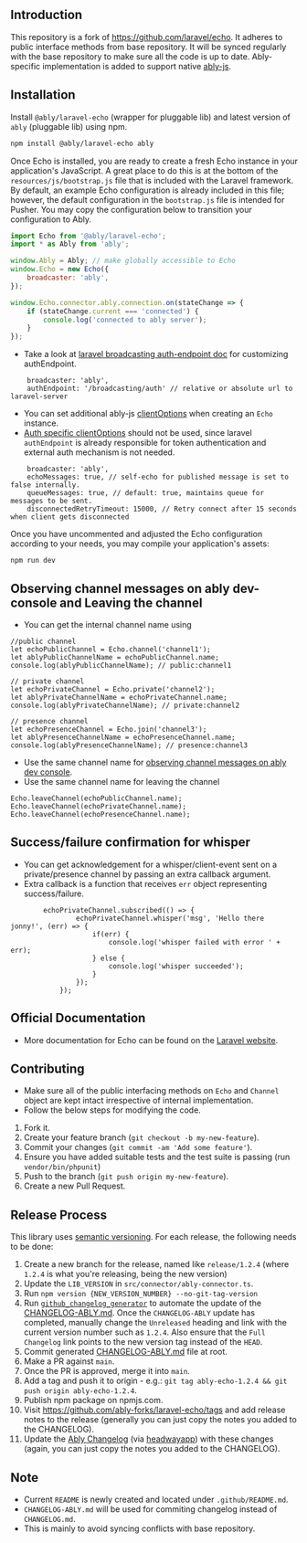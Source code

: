 ## Introduction
This repository is a fork of https://github.com/laravel/echo. It adheres to public interface methods from base repository. It will be synced regularly with the base repository to make sure all the code is up to date.
Ably-specific implementation is added to support native [ably-js](https://github.com/ably/ably-js).

## Installation 
 Install `@ably/laravel-echo` (wrapper for pluggable lib) and latest version of `ably` (pluggable lib) using npm.

```bash
npm install @ably/laravel-echo ably
```

Once Echo is installed, you are ready to create a fresh Echo instance in your application's JavaScript. A great place to do this is at the bottom of the `resources/js/bootstrap.js` file that is included with the Laravel framework. By default, an example Echo configuration is already included in this file; however, the default configuration in the `bootstrap.js` file is intended for Pusher. You may copy the configuration below to transition your configuration to Ably.

```js
import Echo from '@ably/laravel-echo';
import * as Ably from 'ably';

window.Ably = Ably; // make globally accessible to Echo
window.Echo = new Echo({
    broadcaster: 'ably',
});

window.Echo.connector.ably.connection.on(stateChange => {
    if (stateChange.current === 'connected') {
        console.log('connected to ably server');
    }
});
```

- Take a look at [laravel broadcasting auth-endpoint doc](https://laravel.com/docs/broadcasting#customizing-the-authorization-endpoint) for customizing authEndpoint.
```
    broadcaster: 'ably',
    authEndpoint: '/broadcasting/auth' // relative or absolute url to laravel-server
```

- You can set additional ably-js [clientOptions](https://ably.com/docs/api/realtime-sdk?lang=javascript#client-options) when creating an `Echo` instance.
- [Auth specific clientOptions](https://sdk.ably.com/builds/ably/specification/main/features/#AO1) should not be used, since laravel `authEndpoint` is already responsible for token authentication and external auth mechanism is not needed.

```
    broadcaster: 'ably',
    echoMessages: true, // self-echo for published message is set to false internally.
    queueMessages: true, // default: true, maintains queue for messages to be sent.
    disconnectedRetryTimeout: 15000, // Retry connect after 15 seconds when client gets disconnected
```

Once you have uncommented and adjusted the Echo configuration according to your needs, you may compile your application's assets:

```shell
npm run dev
```

##  Observing channel messages on ably dev-console and Leaving the channel
- You can get the internal channel name using
```
//public channel
let echoPublicChannel = Echo.channel('channel1');
let ablyPublicChannelName = echoPublicChannel.name;
console.log(ablyPublicChannelName); // public:channel1

// private channel
let echoPrivateChannel = Echo.private('channel2');
let ablyPrivateChannelName = echoPrivateChannel.name;
console.log(ablyPrivateChannelName); // private:channel2

// presence channel
let echoPresenceChannel = Echo.join('channel3');
let ablyPresenceChannelName = echoPresenceChannel.name;
console.log(ablyPresenceChannelName); // presence:channel3
```
- Use the same channel name for [observing channel messages on ably dev console](https://ably.com/docs/tools#developer-console).
- Use the same channel name for leaving the channel
```
Echo.leaveChannel(echoPublicChannel.name);
Echo.leaveChannel(echoPrivateChannel.name);
Echo.leaveChannel(echoPresenceChannel.name);
```

## Success/failure confirmation for whisper
- You can get acknowledgement for a whisper/client-event sent on a private/presence channel by passing an extra callback argument.
- Extra callback is a function that receives `err` object representing success/failure.
```
        echoPrivateChannel.subscribed(() => {
                echoPrivateChannel.whisper('msg', 'Hello there jonny!', (err) => {
                    if(err) {
                        console.log('whisper failed with error ' + err);
                    } else {
                        console.log('whisper succeeded');
                    }
                });
            });
```

## Official Documentation
- More documentation for Echo can be found on the [Laravel website](https://laravel.com/docs/broadcasting).

## Contributing
- Make sure all of the public interfacing methods on `Echo` and `Channel` object are kept intact irrespective of internal implementation.
- Follow the below steps for modifying the code.
1. Fork it.
2. Create your feature branch (`git checkout -b my-new-feature`).
3. Commit your changes (`git commit -am 'Add some feature'`).
4. Ensure you have added suitable tests and the test suite is passing (run `vendor/bin/phpunit`)
4. Push to the branch (`git push origin my-new-feature`).
5. Create a new Pull Request.


## Release Process
This library uses [semantic versioning](http://semver.org/). For each release, the following needs to be done:

1. Create a new branch for the release, named like `release/1.2.4` (where `1.2.4` is what you're releasing, being the new version)
2. Update the `LIB_VERSION` in `src/connector/ably-connector.ts`.
3. Run `npm version {NEW_VERSION_NUMBER} --no-git-tag-version`
4. Run [`github_changelog_generator`](https://github.com/skywinder/Github-Changelog-Generator) to automate the update of the [CHANGELOG-ABLY.md](../CHANGELOG-ABLY.md). Once the `CHANGELOG-ABLY` update has completed, manually change the `Unreleased` heading and link with the current version number such as `1.2.4`. Also ensure that the `Full Changelog` link points to the new version tag instead of the `HEAD`.
5. Commit generated [CHANGELOG-ABLY.md](../CHANGELOG-ABLY.md) file at root.
6. Make a PR against `main`.
7. Once the PR is approved, merge it into `main`.
8. Add a tag and push it to origin - e.g.: `git tag ably-echo-1.2.4
 && git push origin ably-echo-1.2.4`.
9. Publish npm package on npmjs.com.
10. Visit https://github.com/ably-forks/laravel-echo/tags and add release notes to the release (generally you can just copy the notes you added to the CHANGELOG).
11. Update the [Ably Changelog](https://changelog.ably.com/) (via [headwayapp](https://headwayapp.co/)) with these changes (again, you can just copy the notes you added to the CHANGELOG).

## Note 
- Current `README` is newly created and located under `.github/README.md`.
- `CHANGELOG-ABLY.md` will be used for commiting changelog instead of `CHANGELOG.md`.
- This is mainly to avoid syncing conflicts with base repository.
